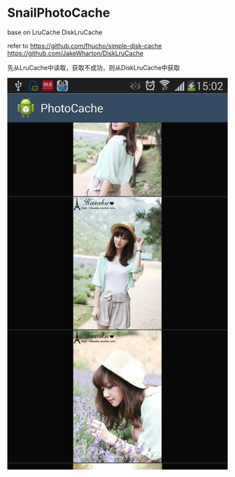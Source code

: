 SnailPhotoCache
===============

base on LruCache  DiskLruCache

refer to https://github.com/fhucho/simple-disk-cache 
         https://github.com/JakeWharton/DiskLruCache

先从LruCache中读取，获取不成功，则从DiskLruCache中获取

![SnailPhotoCache](https://github.com/wangdaliu/SnailPhotoCache/blob/master/demo.jpg?raw=true)
